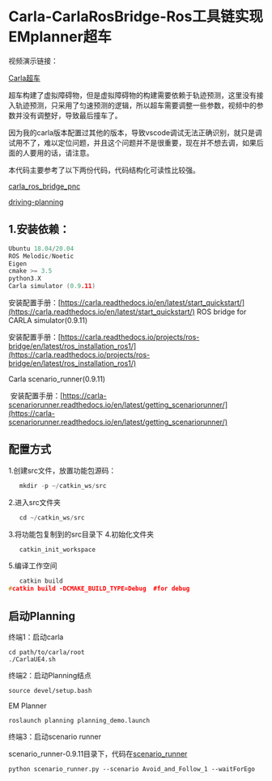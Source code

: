 # Carla-CarlaRosBridge-Ros工具链实现EMplanner超车

视频演示链接：

[Carla超车](https://www.bilibili.com/video/BV1Pn4y1R7rN/?vd_source=ad600e50c7e20ee4e5d7bb36ee34ce25)

超车构建了虚拟障碍物，但是虚拟障碍物的构建需要依赖于轨迹预测，这里没有接入轨迹预测，只采用了匀速预测的逻辑，所以超车需要调整一些参数，视频中的参数并没有调整好，导致最后撞车了。

 因为我的carla版本配置过其他的版本，导致vscode调试无法正确识别，就只是调试用不了，难以定位问题，并且这个问题并不是很重要，现在并不想去调，如果后面的人要用的话，请注意。

 本代码主要参考了以下两份代码，代码结构化可读性比较强。

[carla_ros_bridge_pnc](https://github.com/czjaixuexi/carla_ros_bridge_pnc)

 [driving-planning](https://github.com/zhaokun506/driving-planning)

## 1.安装依赖：

```c++
Ubuntu 18.04/20.04
ROS Melodic/Noetic
Eigen
cmake >= 3.5
python3.X
Carla simulator (0.9.11)
```
安装配置手册：[https://carla.readthedocs.io/en/latest/start_quickstart/](https://carla.readthedocs.io/en/latest/start_quickstart/)
ROS bridge for CARLA simulator(0.9.11)

安装配置手册：[https://carla.readthedocs.io/projects/ros-bridge/en/latest/ros_installation_ros1/](https://carla.readthedocs.io/projects/ros-bridge/en/latest/ros_installation_ros1/)

Carla scenario_runner(0.9.11)

​ 安装配置手册：[https://carla-scenariorunner.readthedocs.io/en/latest/getting_scenariorunner/](https://carla-scenariorunner.readthedocs.io/en/latest/getting_scenariorunner/)

## 配置方式

1.创建src文件，放置功能包源码：

```c++
   mkdir -p ~/catkin_ws/src
```
2.进入src文件夹
```c++
   cd ~/catkin_ws/src
```
3.将功能包复制到的src目录下
4.初始化文件夹

```c++
   catkin_init_workspace
```
5.编译工作空间
```c++
   catkin build
#catkin build -DCMAKE_BUILD_TYPE=Debug  #for debug
```
## 启动Planning

终端1：启动carla

```plain
cd path/to/carla/root
./CarlaUE4.sh
```

终端2：启动Planning结点

```plain
source devel/setup.bash
```

EM Planner

```plain
roslaunch planning planning_demo.launch 
```

终端3：启动scenario runner

scenario_runner-0.9.11目录下，代码在[scenario_runner](https://github.com/czjaixuexi/scenario_runner)

```plain
python scenario_runner.py --scenario Avoid_and_Follow_1 --waitForEgo  
```

